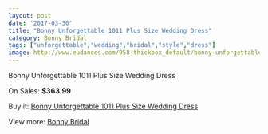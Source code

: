 ```yaml
---
layout: post
date: '2017-03-30'
title: "Bonny Unforgettable 1011 Plus Size Wedding Dress"
category: Bonny Bridal
tags: ["unforgettable","wedding","bridal","style","dress"]
image: http://www.eudances.com/958-thickbox_default/bonny-unforgettable-1011-plus-size-wedding-dress.jpg
---
```

Bonny Unforgettable 1011 Plus Size Wedding Dress

On Sales: **$363.99**
<a href="https://www.eudances.com/en/bonny-bridal/338-bonny-unforgettable-1011-plus-size-wedding-dress.html"><amp-img layout="responsive" width="600" height="600" src="//www.eudances.com/958-thickbox_default/bonny-unforgettable-1011-plus-size-wedding-dress.jpg" alt="Bonny Unforgettable 1011 Plus Size Wedding Dress 0" /></a>
<a href="https://www.eudances.com/en/bonny-bridal/338-bonny-unforgettable-1011-plus-size-wedding-dress.html"><amp-img layout="responsive" width="600" height="600" src="//www.eudances.com/959-thickbox_default/bonny-unforgettable-1011-plus-size-wedding-dress.jpg" alt="Bonny Unforgettable 1011 Plus Size Wedding Dress 1" /></a>

Buy it: [Bonny Unforgettable 1011 Plus Size Wedding Dress](https://www.eudances.com/en/bonny-bridal/338-bonny-unforgettable-1011-plus-size-wedding-dress.html "Bonny Unforgettable 1011 Plus Size Wedding Dress")

View more: [Bonny Bridal](https://www.eudances.com/en/3-bonny-bridal "Bonny Bridal")